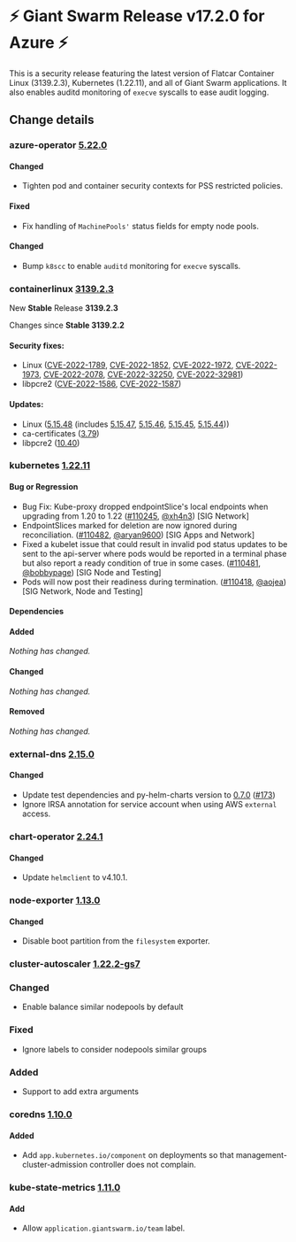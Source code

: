 # :zap: Giant Swarm Release v17.2.0 for Azure :zap:

This is a security release featuring the latest version of Flatcar Container Linux (3139.2.3), Kubernetes (1.22.11), and all of Giant Swarm applications.
It also enables auditd monitoring of `execve` syscalls to ease audit logging.

## Change details


### azure-operator [5.22.0](https://github.com/giantswarm/azure-operator/releases/tag/v5.22.0)

#### Changed
- Tighten pod and container security contexts for PSS restricted policies.
#### Fixed
- Fix handling of `MachinePools'` status fields for empty node pools.
#### Changed
- Bump `k8scc` to enable `auditd` monitoring for `execve` syscalls.



### containerlinux [3139.2.3](https://www.flatcar-linux.org/releases/#release-3139.2.3)

New **Stable** Release **3139.2.3**

Changes since **Stable 3139.2.2**

#### Security fixes:

- Linux ([CVE-2022-1789](https://nvd.nist.gov/vuln/detail/CVE-2022-1789), [CVE-2022-1852](https://nvd.nist.gov/vuln/detail/CVE-2022-1852), [CVE-2022-1972](https://nvd.nist.gov/vuln/detail/CVE-2022-1972), [CVE-2022-1973](https://nvd.nist.gov/vuln/detail/CVE-2022-1973), [CVE-2022-2078](https://nvd.nist.gov/vuln/detail/CVE-2022-2078), [CVE-2022-32250](https://nvd.nist.gov/vuln/detail/CVE-2022-32250), [CVE-2022-32981](https://nvd.nist.gov/vuln/detail/CVE-2022-32981))
- libpcre2 ([CVE-2022-1586](https://nvd.nist.gov/vuln/detail/CVE-2022-1586), [CVE-2022-1587](https://nvd.nist.gov/vuln/detail/CVE-2022-1587))

#### Updates:

- Linux ([5.15.48](https://lwn.net/Articles/898124) (includes [5.15.47](https://lwn.net/Articles/897904), [5.15.46](https://lwn.net/Articles/897377), [5.15.45](https://lwn.net/Articles/897167), [5.15.44](https://lwn.net/Articles/896647)))
- ca-certificates ([3.79](https://firefox-source-docs.mozilla.org/security/nss/releases/nss_3_79.html))
- libpcre2 ([10.40](https://github.com/PCRE2Project/pcre2/blob/pcre2-10.40/NEWS))


### kubernetes [1.22.11](https://github.com/kubernetes/kubernetes/releases/tag/v1.22.11)

#### Bug or Regression
- Bug Fix: Kube-proxy dropped endpointSlice's local endpoints when upgrading from 1.20 to 1.22 ([#110245](https://github.com/kubernetes/kubernetes/pull/110245), [@xh4n3](https://github.com/xh4n3)) [SIG Network]
- EndpointSlices marked for deletion are now ignored during reconciliation. ([#110482](https://github.com/kubernetes/kubernetes/pull/110482), [@aryan9600](https://github.com/aryan9600)) [SIG Apps and Network]
- Fixed a kubelet issue that could result in invalid pod status updates to be sent to the api-server where pods would be reported in a terminal phase but also report a ready condition of true in some cases. ([#110481](https://github.com/kubernetes/kubernetes/pull/110481), [@bobbypage](https://github.com/bobbypage)) [SIG Node and Testing]
- Pods will now post their readiness during termination. ([#110418](https://github.com/kubernetes/kubernetes/pull/110418), [@aojea](https://github.com/aojea)) [SIG Network, Node and Testing]
#### Dependencies
#### Added
_Nothing has changed._
#### Changed
_Nothing has changed._
#### Removed
_Nothing has changed._



### external-dns [2.15.0](https://github.com/giantswarm/external-dns-app/releases/tag/v2.15.0)

#### Changed
- Update test dependencies and py-helm-charts version to [0.7.0](https://github.com/giantswarm/pytest-helm-charts/blob/master/CHANGELOG.md) ([#173](https://github.com/giantswarm/external-dns-app/pull/173))
- Ignore IRSA annotation for service account when using AWS `external` access.



### chart-operator [2.24.1](https://github.com/giantswarm/chart-operator/releases/tag/v2.24.1)

#### Changed
- Update `helmclient` to v4.10.1.



### node-exporter [1.13.0](https://github.com/giantswarm/node-exporter-app/releases/tag/v1.13.0)

#### Changed
- Disable boot partition from the `filesystem` exporter.



### cluster-autoscaler [1.22.2-gs7](https://github.com/giantswarm/cluster-autoscaler-app/releases/tag/v1.22.2-gs7)

### Changed

- Enable balance similar nodepools by default

### Fixed

- Ignore labels to consider nodepools similar groups

### Added

- Support to add extra arguments


### coredns [1.10.0](https://github.com/giantswarm/coredns-app/releases/tag/v1.10.0)

#### Added
- Add `app.kubernetes.io/component` on deployments so that management-cluster-admission controller does not complain.



### kube-state-metrics [1.11.0](https://github.com/giantswarm/kube-state-metrics-app/releases/tag/v1.11.0)

#### Add
- Allow `application.giantswarm.io/team` label.



